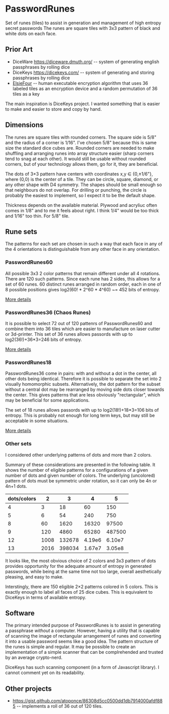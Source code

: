 # PasswordRunes
Set of runes (tiles) to assist in generation and management of high entropy secret passwords
The runes are square tiles with 3x3 pattern of black and white dots on each face.

## Prior Art
- DiceWare https://diceware.dmuth.org/ -- system of generating english passphrases by rolling dice
- DiceKeys https://dicekeys.com/ -- system of generating and storing passphrases by rolling dice
- [ElsieFour](https://eprint.iacr.org/2017/339.pdf)  -- human executable encryption algorithm that uses 36 labeled tiles as an encryption device and a random permutation of 36 tiles as a key

The main inspiration is DiceKeys project. I wanted something that is easier to make and easier to store and copy by hand.

## Dimensions
The runes are square tiles with rounded corners. The square side is 5/8" and the radius of a corner is 1/16". I've chosen 5/8" because this is same size the standard dice cubes are. Rounded corners are needed to make shuffling and arranging runes into array structure easier (sharp corners tend to snag at each other). It would still be usable without rounded corners, but of your technology allows them, go for it, they are beneficial.

The dots of 3×3 pattern have centers with coordinates x,y ∈ {0,±1/6"}, where (0,0) is the center of a tile. They can be circle, square, diamond, or any other shape with D4 symmetry. The shapes should be small enough so that neighbours do not overlap. For drilling or punching, the circle is probably the easiest to implement, so I expect it to be the default shape.

Thickness depends on the available material. Plywood and acryliuc often comes in 1/8" and to me it feels about right. I think 1/4" would be too thick and 1/16" too thin. For 5/8" tile.

## Rune sets
The patterns for each set are chosen in such a way that each face in any of the 4 orientations is distinguishable from any other face in any orientation.

### PasswordRunes60
All possible 3x3 2 color patterns that remain different under all 4 rotations. There are 120 such patterns. Since each rune has 2 sides, this allows for a set of 60 runes. 60 distinct runes arranged in random order, each in one of 8 possible positions gives log2(60! \* 2^60 \* 4^60) ~= 452 bits of entropy.

[More details](60/README.md)

### PasswordRunes36 (Chaos Runes)
It is possible to select 72 out of 120 pattenrs of PasswordRunes60 and combine them into 36 tiles which are easier to manufacture on laser cutter or 3d-printer.
This set of 36 runes allows passords with up to log2(36!)+36*3=246 bits of entropy.

[More details](36/README.md)

### PasswordRunes18
PasswordRunes36 come in pairs: with and without a dot in the center, all other dots being identical. Therefore it is possible to separate the set into 2 visually homomorphic subsets. Alternatively, the dot pattern for the subset without a central dot may be rearranged by moving side dots closer towards the center. This gives patterns that are less obviously "rectangular", which may be beneficial for some applications.

The set of 18 runes allows passords with up to log2(18!)+18*3=106 bits of entropy. This is probably not enough for long term keys, but may still be acceptable in some situations.

[More details](18/README.md)

### Other sets
I considered other underlying patterns of dots and more than 2 colors.

Summary of these considerations are presented in the following table. It shows the number of eligible patterns for a configurations of a given number of dots and given number of colors. The underlying (uncolored) pattern of dots must be symmetric under rotation, so it can only be 4n or 4n+1 dots.

dots/colors|2|3|4|5
----|----|----|----|---- 
4     |   3|    18|       60|      150
5     |   6|    54|      240|      750
8     |  60|  1620|    16320|    97500
9     | 120|  4860|    65280|   487500
12    |1008|132678|4.19e6|6.10e7
13    |2016|398034|1.67e7|3.05e8

It looks like, the most obvious choice of 2 colors and 3x3 pattern of dots provides opportunity for the adequate amount of entropy in generated passwords, while being at the same time not too large, overall aesthetically pleasing, and easy to make.

Interstingly, there are 150 eligible 2×2 patterns colored in 5 colors. This is exactly enough to label all faces of 25 dice cubes. This is equivalent to DiceKeys in terms of available entropy.

## Software
The primary intended purpose of PasswordRunes is to assist in generating a passphrase *without* a computer.
However, having a utility that is capable of scanning the image of rectangular arrangement of runes and converting it into a usable password seems like a good idea.
The pattern structure of the runes is simple and regular. It may be possible to create an implementation of a simple scanner that can be complrehended and trusted by an average crypto-nerd.

DiceKeys has such scanning component (in a form of Javascript library). I cannot comment yet on its readability.

## Other projects

* https://gist.github.com/atoponce/86308d5cc0500dd1db7914000afdf885 -- implements a roll of 36 out of 120 tiles.
